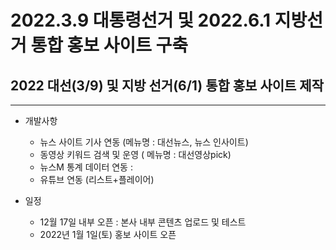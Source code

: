 # 2022.3.9 대통령선거 및 2022.6.1 지방선거 통합 홍보 사이트 구축

## 2022 대선(3/9) 및 지방 선거(6/1) 통합 홍보 사이트 제작

---

- 개발사항
    - 뉴스 사이트 기사 연동 (메뉴명 : 대선뉴스, 뉴스 인사이트)
    - 동영상 키워드 검색 및 운영 ( 메뉴명 : 대선영상pick)
    - 뉴스M 통계 데이터 연동 :
    - 유튜브 연동 (리스트+플레이어)

- 일정
    - 12월 17일 내부 오픈 : 본사 내부 콘텐츠 업로드 및 테스트
    - 2022년 1월 1일(토) 홍보 사이트 오픈